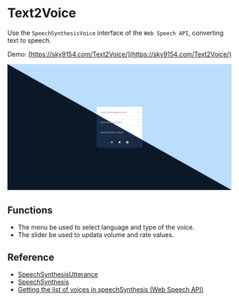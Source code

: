 # Text2Voice
Use the `SpeechSynthesisVoice` interface of the `Web Speech API`, converting text to speech.

Demo: [https://sky9154.com/Text2Voice/](https://sky9154.com/Text2Voice/)

![Main Display](./docs/main.jpg)

## Functions
* The menu be used to select language and type of the voice.
* The slider be used to updata volume and rate values.

## Reference
* [SpeechSynthesisUtterance](https://developer.mozilla.org/en-US/docs/Web/API/SpeechSynthesisUtterance)
* [SpeechSynthesis](https://developer.mozilla.org/en-US/docs/Web/API/SpeechSynthesis)
* [Getting the list of voices in speechSynthesis (Web Speech API)](https://stackoverflow.com/questions/21513706/getting-the-list-of-voices-in-speechsynthesis-web-speech-api)